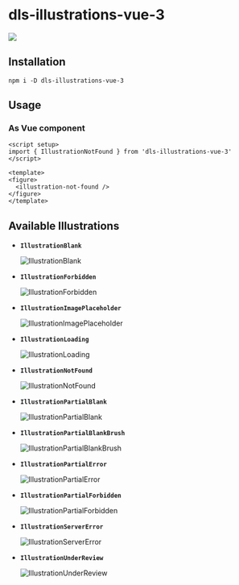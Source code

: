 # dls-illustrations-vue-3

![](https://img.shields.io/npm/v/dls-illustrations-vue-3.svg)

## Installation

```shell
npm i -D dls-illustrations-vue-3
```

## Usage

### As Vue component

```vue
<script setup>
import { IllustrationNotFound } from 'dls-illustrations-vue-3'
</script>

<template>
<figure>
  <illustration-not-found />
</figure>
</template>
```

## Available Illustrations

<!-- assets:start -->
* **`IllustrationBlank`**

  ![IllustrationBlank](https://raw.githubusercontent.com/ecomfe/dls-illustrations/master/raw/blank.svg)

* **`IllustrationForbidden`**

  ![IllustrationForbidden](https://raw.githubusercontent.com/ecomfe/dls-illustrations/master/raw/forbidden.svg)

* **`IllustrationImagePlaceholder`**

  ![IllustrationImagePlaceholder](https://raw.githubusercontent.com/ecomfe/dls-illustrations/master/raw/image-placeholder.svg)

* **`IllustrationLoading`**

  ![IllustrationLoading](https://raw.githubusercontent.com/ecomfe/dls-illustrations/master/raw/loading.svg)

* **`IllustrationNotFound`**

  ![IllustrationNotFound](https://raw.githubusercontent.com/ecomfe/dls-illustrations/master/raw/not-found.svg)

* **`IllustrationPartialBlank`**

  ![IllustrationPartialBlank](https://raw.githubusercontent.com/ecomfe/dls-illustrations/master/raw/partial-blank.svg)

* **`IllustrationPartialBlankBrush`**

  ![IllustrationPartialBlankBrush](https://raw.githubusercontent.com/ecomfe/dls-illustrations/master/raw/partial-blank-brush.svg)

* **`IllustrationPartialError`**

  ![IllustrationPartialError](https://raw.githubusercontent.com/ecomfe/dls-illustrations/master/raw/partial-error.svg)

* **`IllustrationPartialForbidden`**

  ![IllustrationPartialForbidden](https://raw.githubusercontent.com/ecomfe/dls-illustrations/master/raw/partial-forbidden.svg)

* **`IllustrationServerError`**

  ![IllustrationServerError](https://raw.githubusercontent.com/ecomfe/dls-illustrations/master/raw/server-error.svg)

* **`IllustrationUnderReview`**

  ![IllustrationUnderReview](https://raw.githubusercontent.com/ecomfe/dls-illustrations/master/raw/under-review.svg)

<!-- assets:end -->
